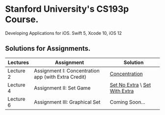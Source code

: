 # Stanford University's CS193p Course.
Developing Applications for iOS. Swift 5, Xcode 10, iOS 12

## Solutions for Assignments.
|  Lectures |  Assignment                                               |  Solution       |      
| --------- | --------------------------------------------------------  | --------------- | 
| Lecture 2 | Assignment I: Concentration app (with Extra Credit)     | [Concentration](https://github.com/jgris/Stanford-CS193p-Solutions-Swift-5-Xcode10-iOS12/tree/master/Concentration) |
| Lecture 4 | Assignment II: Set Game | [Set No Extra](https://github.com/jgris/Stanford-CS193p-Solutions-Swift-5-Xcode10-iOS12/tree/master/Set) \ [Set With Extra](https://github.com/jgris/Stanford-CS193p-Solutions-Swift-5-Xcode10-iOS12/tree/master/Set%20Extra) |
| Lecture 6 | Assignment III: Graphical Set | Coming Soon...
